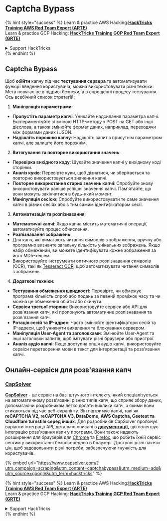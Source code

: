 # Captcha Bypass

{% hint style="success" %}
Learn & practice AWS Hacking:<img src="../.gitbook/assets/arte.png" alt="" data-size="line">[**HackTricks Training AWS Red Team Expert (ARTE)**](https://training.hacktricks.xyz/courses/arte)<img src="../.gitbook/assets/arte.png" alt="" data-size="line">\
Learn & practice GCP Hacking: <img src="../.gitbook/assets/grte.png" alt="" data-size="line">[**HackTricks Training GCP Red Team Expert (GRTE)**<img src="../.gitbook/assets/grte.png" alt="" data-size="line">](https://training.hacktricks.xyz/courses/grte)

<details>

<summary>Support HackTricks</summary>

* Check the [**subscription plans**](https://github.com/sponsors/carlospolop)!
* **Join the** 💬 [**Discord group**](https://discord.gg/hRep4RUj7f) or the [**telegram group**](https://t.me/peass) or **follow** us on **Twitter** 🐦 [**@hacktricks\_live**](https://twitter.com/hacktricks\_live)**.**
* **Share hacking tricks by submitting PRs to the** [**HackTricks**](https://github.com/carlospolop/hacktricks) and [**HackTricks Cloud**](https://github.com/carlospolop/hacktricks-cloud) github repos.

</details>
{% endhint %}

## Captcha Bypass

Щоб **обійти** капчу під час **тестування сервера** та автоматизувати функції введення користувача, можна використовувати різні техніки. Мета полягає не в підриві безпеки, а в спрощенні процесу тестування. Ось всебічний список стратегій:

1. **Маніпуляція параметрами**:
* **Пропустіть параметр капчі**: Уникайте надсилання параметра капчі. Експериментуйте зі зміною HTTP-методу з POST на GET або інші дієслова, а також змінюйте формат даних, наприклад, переходячи між формами даних і JSON.
* **Надішліть порожню капчу**: Надішліть запит з присутнім параметром капчі, але залиште його порожнім.
2. **Витягування та повторне використання значень**:
* **Перевірка вихідного коду**: Шукайте значення капчі у вихідному коді сторінки.
* **Аналіз куків**: Перевірте куки, щоб дізнатися, чи зберігається та повторно використовується значення капчі.
* **Повторне використання старих значень капчі**: Спробуйте знову використовувати раніше успішні значення капчі. Пам'ятайте, що вони можуть закінчитися в будь-який момент.
* **Маніпуляція сесією**: Спробуйте використовувати те саме значення капчі в різних сесіях або з тим самим ідентифікатором сесії.
3. **Автоматизація та розпізнавання**:
* **Математичні капчі**: Якщо капча містить математичні операції, автоматизуйте процес обчислення.
* **Розпізнавання зображень**:
* Для капч, які вимагають читання символів з зображення, вручну або програмно визначте загальну кількість унікальних зображень. Якщо набір обмежений, ви можете ідентифікувати кожне зображення за його MD5-хешем.
* Використовуйте інструменти оптичного розпізнавання символів (OCR), такі як [Tesseract OCR](https://github.com/tesseract-ocr/tesseract), щоб автоматизувати читання символів з зображень.
4. **Додаткові техніки**:
* **Тестування обмеження швидкості**: Перевірте, чи обмежує програма кількість спроб або подань за певний проміжок часу та чи можна це обмеження обійти або скинути.
* **Сервіси третьої сторони**: Використовуйте сервіси або API для розв'язання капч, які пропонують автоматичне розпізнавання та розв'язання капч.
* **Ротація сесій та IP-адрес**: Часто змінюйте ідентифікатори сесій та IP-адреси, щоб уникнути виявлення та блокування сервером.
* **Маніпуляція User-Agent та заголовками**: Змінюйте User-Agent та інші заголовки запитів, щоб імітувати різні браузери або пристрої.
* **Аналіз аудіо капчі**: Якщо доступна опція аудіо капчі, використовуйте сервіси перетворення мови в текст для інтерпретації та розв'язання капчі.

## Онлайн-сервіси для розв'язання капч

### [CapSolver](https://www.capsolver.com/?utm\_source=google\&utm\_medium=ads\&utm\_campaign=scraping\&utm\_term=hacktricks\&utm\_content=captchabypass)

[**CapSolver**](https://www.capsolver.com/?utm\_source=google\&utm\_medium=ads\&utm\_campaign=scraping\&utm\_term=hacktricks\&utm\_content=captchabypass) - це сервіс на базі штучного інтелекту, який спеціалізується на автоматичному розв'язанні різних типів капч, що сприяє збору даних, допомагаючи розробникам легко долати виклики капч, з якими вони стикаються під час веб-скрапінгу. Він підтримує капчі, такі як **reCAPTCHA V2, reCAPTCHA V3, DataDome, AWS Captcha, Geetest та Cloudflare turnstile серед інших**. Для розробників CapSolver пропонує варіанти інтеграції API, детально описані в [**документації**](https://docs.capsolver.com/?utm\_source=github\&utm\_medium=banner\_github\&utm\_campaign=fcsrv)**,** що полегшує інтеграцію розв'язання капч у програми. Вони також надають розширення для браузерів для [Chrome](https://chromewebstore.google.com/detail/captcha-solver-auto-captc/pgojnojmmhpofjgdmaebadhbocahppod) та [Firefox](https://addons.mozilla.org/es/firefox/addon/capsolver-captcha-solver/), що робить їхній сервіс легким у використанні безпосередньо в браузері. Доступні різні пакети цін, щоб задовольнити різні потреби, забезпечуючи гнучкість для користувачів.

{% embed url="https://www.capsolver.com/?utm_campaign=scraping&utm_content=captchabypass&utm_medium=ads&utm_source=google&utm_term=hacktricks" %}

{% hint style="success" %}
Learn & practice AWS Hacking:<img src="../.gitbook/assets/arte.png" alt="" data-size="line">[**HackTricks Training AWS Red Team Expert (ARTE)**](https://training.hacktricks.xyz/courses/arte)<img src="../.gitbook/assets/arte.png" alt="" data-size="line">\
Learn & practice GCP Hacking: <img src="../.gitbook/assets/grte.png" alt="" data-size="line">[**HackTricks Training GCP Red Team Expert (GRTE)**<img src="../.gitbook/assets/grte.png" alt="" data-size="line">](https://training.hacktricks.xyz/courses/grte)

<details>

<summary>Support HackTricks</summary>

* Check the [**subscription plans**](https://github.com/sponsors/carlospolop)!
* **Join the** 💬 [**Discord group**](https://discord.gg/hRep4RUj7f) or the [**telegram group**](https://t.me/peass) or **follow** us on **Twitter** 🐦 [**@hacktricks\_live**](https://twitter.com/hacktricks\_live)**.**
* **Share hacking tricks by submitting PRs to the** [**HackTricks**](https://github.com/carlospolop/hacktricks) and [**HackTricks Cloud**](https://github.com/carlospolop/hacktricks-cloud) github repos.

</details>
{% endhint %}
